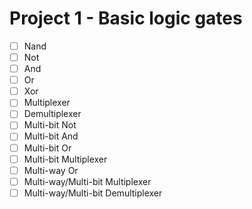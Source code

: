 # Project 1 - Basic logic gates

- [ ] Nand
- [ ] Not
- [ ] And
- [ ] Or
- [ ] Xor
- [ ] Multiplexer
- [ ] Demultiplexer
- [ ] Multi-bit Not
- [ ] Multi-bit And
- [ ] Multi-bit Or
- [ ] Multi-bit Multiplexer
- [ ] Multi-way Or
- [ ] Multi-way/Multi-bit Multiplexer
- [ ] Multi-way/Multi-bit Demultiplexer